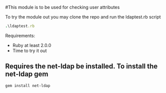 #This module is to be used for checking user attributes

To try the module out you may clone the repo and run the ldaptest.rb script
```ruby
.\ldaptest.rb
```
Requirements:
* Ruby at least 2.0.0
* Time to try it out


## Requires the net-ldap be installed. To install the net-ldap gem
```
gem install net-ldap
```